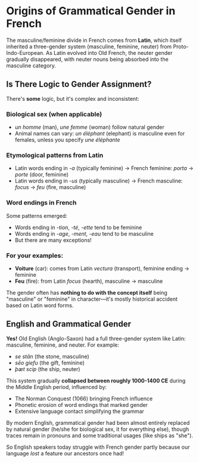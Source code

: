# Origins of Grammatical Gender in French

The masculine/feminine divide in French comes from **Latin**, which itself inherited a three-gender system (masculine, feminine, neuter) from Proto-Indo-European. As Latin evolved into Old French, the neuter gender gradually disappeared, with neuter nouns being absorbed into the masculine category.

## Is There Logic to Gender Assignment?

There's **some** logic, but it's complex and inconsistent:

### Biological sex (when applicable)
- *un homme* (man), *une femme* (woman) follow natural gender
- Animal names can vary: *un éléphant* (elephant) is masculine even for females, unless you specify *une éléphante*

### Etymological patterns from Latin
- Latin words ending in *-a* (typically feminine) → French feminine: *porta* → *porte* (door, feminine)
- Latin words ending in *-us* (typically masculine) → French masculine: *focus* → *feu* (fire, masculine)

### Word endings in French
Some patterns emerged:
- Words ending in *-tion*, *-té*, *-ette* tend to be feminine
- Words ending in *-age*, *-ment*, *-eau* tend to be masculine
- But there are many exceptions!

### For your examples:
- **Voiture** (car): comes from Latin *vectura* (transport), feminine ending → feminine
- **Feu** (fire): from Latin *focus* (hearth), masculine → masculine

The gender often has **nothing to do with the concept itself** being "masculine" or "feminine" in character—it's mostly historical accident based on Latin word forms.

## English and Grammatical Gender

**Yes!** Old English (Anglo-Saxon) had a full three-gender system like Latin: masculine, feminine, and neuter. For example:
- *se stān* (the stone, masculine)
- *sēo giefu* (the gift, feminine)  
- *þæt scip* (the ship, neuter)

This system gradually **collapsed between roughly 1000-1400 CE** during the Middle English period, influenced by:
- The Norman Conquest (1066) bringing French influence
- Phonetic erosion of word endings that marked gender
- Extensive language contact simplifying the grammar

By modern English, grammatical gender had been almost entirely replaced by natural gender (he/she for biological sex, it for everything else), though traces remain in pronouns and some traditional usages (like ships as "she").

So English speakers today struggle with French gender partly because our language *lost* a feature our ancestors once had!